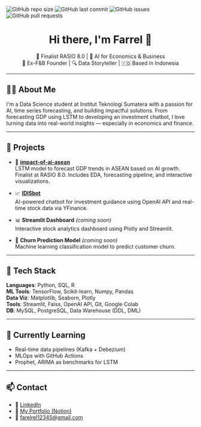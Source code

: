 ![GitHub repo size](https://img.shields.io/github/repo-size/Julio-analyst/debezium-cdc-mirroring)
![GitHub last commit](https://img.shields.io/github/last-commit/Julio-analyst/debezium-cdc-mirroring)
![GitHub issues](https://img.shields.io/github/issues/Julio-analyst/debezium-cdc-mirroring)
![GitHub pull requests](https://img.shields.io/github/issues-pr/Julio-analyst/debezium-cdc-mirroring)

<h1 align="center">Hi there, I'm Farrel 👋</h1>

<p align="center">
🎯 Finalist RASIO 8.0 | 🧠 AI for Economics & Business <br>
💼 Ex-F&B Founder | 🔍 Data Storyteller | 🇮🇩 Based in Indonesia
</p>

---

## 🧑‍💻 About Me
I'm a Data Science student at Institut Teknologi Sumatera with a passion for AI, time series forecasting, and building impactful solutions. From forecasting GDP using LSTM to developing an investment chatbot, I love turning data into real-world insights — especially in economics and finance.

---

## 🚀 Projects

- 🔮 **[impact-of-ai-asean](https://github.com/Julio-analyst/impact-of-ai-asean)**  
  LSTM model to forecast GDP trends in ASEAN based on AI growth. Finalist at RASIO 8.0. Includes EDA, forecasting pipeline, and interactive visualizations.

- 📈 **[IDISbot](https://github.com/Julio-analyst/IDISbot)**  
  AI-powered chatbot for investment guidance using OpenAI API and real-time stock data via YFinance.

- 📊 **Streamlit Dashboard** *(coming soon)*  
  Interactive stock analytics dashboard using Plotly and Streamlit.

- 🧠 **Churn Prediction Model** *(coming soon)*  
  Machine learning classification model to predict customer churn.

---

## 🔧 Tech Stack

**Languages**: Python, SQL, R  
**ML Tools**: TensorFlow, Scikit-learn, Numpy, Pandas  
**Data Viz**: Matplotlib, Seaborn, Plotly  
**Tools**: Streamlit, Faiss, OpenAI API, Git, Google Colab  
**DB**: MySQL, PostgreSQL, Data Warehouse (DDL, DML)

---

## 🔬 Currently Learning
- Real-time data pipelines (Kafka + Debezium)
- MLOps with GitHub Actions
- Prophet, ARIMA as benchmarks for LSTM

---

## 📫 Contact
- 💼 [LinkedIn](https://www.linkedin.com/in/farrel-julio-427143288)
- 📁 [My Portfolio (Notion)](https://www.notion.so/Farrel-Julio-Akbar-cd09b97e811f4553905e54150035a867?pvs=4)
- 📧 farelrel12345@gmail.com
